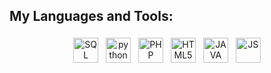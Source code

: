 ## My Languages and Tools:
<p align="center">
<img src="https://img.shields.io/badge/MySQL-005C84?style=for-the-badge&logo=mysql&logoColor=white" alt="SQL" height="40" style="vertical-align:top; margin:4px">   
<img src="https://img.shields.io/badge/C%2B%2B-00599C?style=for-the-badge&logo=c%2B%2B&logoColor=white" alt="python" height="40" style="vertical-align:top; margin:4px"> 
<img src="https://img.shields.io/badge/PHP-777BB4?style=for-the-badge&logo=php&logoColor=white" alt="PHP" height="40" style="vertical-align:top; margin:4px">
<img src="https://img.shields.io/badge/laravel-%23FF2D20.svg?style=for-the-badge&logo=laravel&logoColor=white" alt="HTML5" height="40" style="vertical-align:bottom; margin:4px">
<img src="https://img.shields.io/badge/java-%23ED8B00.svg?style=for-the-badge&logo=openjdk&logoColor=white" alt="JAVA" height="40" style="vertical-align:top; margin:4px">
<img src="https://img.shields.io/badge/javascript-%23323330.svg?style=for-the-badge&logo=javascript&logoColor=%23F7DF1E" alt="JS" height="40" style="vertical-align:top; margin:4px">
</p>
